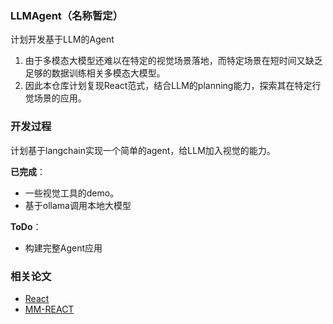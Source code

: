 ### LLMAgent（名称暂定） 
计划开发基于LLM的Agent  
1. 由于多模态大模型还难以在特定的视觉场景落地，而特定场景在短时间又缺乏足够的数据训练相关多模态大模型。  
2. 因此本仓库计划复现React范式，结合LLM的planning能力，探索其在特定行觉场景的应用。  
### 开发过程
计划基于langchain实现一个简单的agent，给LLM加入视觉的能力。  

**已完成**：  
- 一些视觉工具的demo。
- 基于ollama调用本地大模型  

**ToDo**： 
- 构建完整Agent应用

### 相关论文
- [React](https://arxiv.org/abs/2210.03629)  
- [MM-REACT](https://arxiv.org/abs/2303.11381)